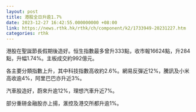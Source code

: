 ```yaml
---
layout: post
title: 港股全日升逾1.7%
date: 2023-12-27 16:42:55.000000000 +08:00
link: https://news.rthk.hk/rthk/ch/component/k2/1733949-20231227.htm
categories: rthk
---
```


港股在聖誕節長假期後造好。恒生指數最多曾升333點，收市報16624點，升284點，升幅1.74%。主板成交約992億元。

各主要分類指數上升，其中科技指數高收約2.6%。網易反彈近12%，騰訊及小米高收逾4%，阿里巴巴亦升近3%。

汽車股造好，蔚來升逾12%，理想汽車升近7%。

部分重磅金融股亦上揚，滙控及港交所都升逾1%。

